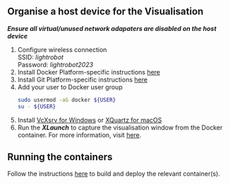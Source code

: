 
## Organise a host device for the Visualisation
***Ensure all virtual/unused network adapaters are disabled on the host device***

1. Configure wireless connection <br>
    SSID:       *lightrobot* <br>
    Password:   *lightrobot2023* <br>
2. Install Docker
    Platform-specific instructions [here](https://docs.docker.com/engine/install/)
3. Install Git
    Platform-specific instructions [here](https://git-scm.com/book/en/v2/Getting-Started-Installing-Git)
4. Add your user to Docker user group
    ```sh
    sudo usermod -aG docker ${USER}
    su - ${USER}
    ```
5. Install [VcXsrv for Windows](https://github.com/marchaesen/vcxsrv/releases/tag/21.1.10) or [XQuartz for macOS](https://www.xquartz.org/)
6. Run the ***XLaunch*** to capture the visualisation window from the Docker container. 
    For more information, visit [here](https://medium.com/@rndonovan1/running-pygame-gui-in-a-docker-container-on-windows-cc587d99f473).


## Running the containers
Follow the instructions [here](/docs/Deploy%20Containers.md) to build and deploy the relevant container(s).
